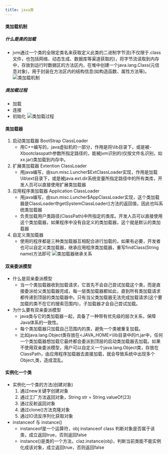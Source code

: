```yaml
---
title: java类
---
```


#### 类加载机制
##### 什么是类的加载
* jvm通过一个类的全限定类名来获取定义此类的二进制字节流(不仅限于.class文件，也包括网络、动态生成、数据库等渠道获取的)，将字节流读取到内存中，存放到运行时数据区的方法区内，在堆中创建一个java.lang.Class(元信息对象)，用于封装在方法区内的结构信息(如构造函数、属性方法等)。
![类加载机制](https://s2.ax1x.com/2019/06/09/VsOKZd.png)
##### 类加载过程
* 加载
* 连接
* 初始化
![类加载过程](https://s2.ax1x.com/2019/06/09/VsOMdA.png)

#### 类加载器
1. 启动类加载器 BootStrap ClassLoader
	* 用C++编写的，java虚拟机的一部分，作用是将<JAVA HOME>\lib目录下，或是被-Xbootclasspath参数所指定路径的，能被jvm识别的(仅按文件名识别，如xx.jar)类加载到内存中。
2. 扩展类加载器 Extention ClassLoader
	* 用java编写，由sun.misc.Luncher$ExtClassLoader实现，作用是加载<JAVA HOME>\lib\ext目录下，或是被java.ext.dir系统变量所指定路径中的所有类库，开发人员可以直接使用扩展类加载器
3. 应用程序类加载器 Application ClassLoader
	* 用java编写，由sun.misc.Luncher$AppClassLoader实现，这个类加载器是ClassLoader中getSystemClassLoader()方法的返回值，因此也叫系统类加载器
	* 负责加载用户类路径(ClassPath)中所指定的类库。开发人员可以直接使用这个类加载器，如果程序中没有自定义的类加载器，这个就是默认的类加载器
4. 自定义类加载器
	* 使用的程序都是三种类加载器互相配合进行加载的，如果有必要，开发者也可以自定义类加载器，继承应用程序类加载器，重写findClass(String name)方法即可
![类加载器继承关系](https://s2.ax1x.com/2019/06/09/VsOQII.png)

#### 双亲委派模型
* 什么是双亲委派模型
	* 当一个类加载器收到加载请求，它首先不会自己尝试加载这个类，而是直接委派给父类加载器完成，每一层类加载器都如此，直到所有类加载请求都传递到顶层的类加载器中。只有当父类加载器无法完成加载请求(这个要加载的类不在它的搜索范围内)，子加载器才会自己尝试加载。
* 为什么要有双亲委派模型
	* java类与它的类加载器一起，具备了一种带有优先级的层次关系，保障Java体系的一致性。
	* 每个类加载器只加载自己范围内的类，避免一个类被重复加载。
	* 比如java.lang.Object类存放在<JAVA_HOME>\lib目录中的rt.jar中，任何一个类加载器想加载它最终都会委派到顶层的启动类加载器去加载。如果不使用双亲委派模型，用户可以自定义一个java.lang.Object类，存放在ClassPath，由应用程序加载器去直接加载，就会导致系统中出现多个Object,类，造成混乱。

#### 实例化一个类
* 实例化一个类的方法(创建对象)
	1. 通过new关键字创建对象
	2. 通过工厂方法返回对象，String str = String.valueOf(23)
	3. 通过反射返回对象
	4. 通过clone()方法克隆对象
	5. 通过IO流反序列化获取对象
* instanceof 与 instance()
	* instanceof是一个运算符，obj instanceof class 判断对象是否属于该类，成立返回true，否则返回false
	* instance()是类的一个方法，claz.instance(obj)，判断当前类能不能实例化成该对象，成立返回true，否则返回false